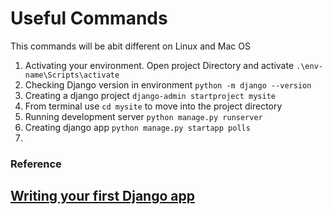 # Useful Commands
This commands will be abit different on Linux and Mac OS

1. Activating your environment. Open project Directory and activate
`.\env-name\Scripts\activate`
2. Checking Django version in environment
`python -m django --version`
3. Creating a django project
`django-admin startproject mysite`
4. From terminal use `cd mysite` to move into the project directory
5. Running development server
`python manage.py runserver`
6. Creating django app
`python manage.py startapp polls`
7. 

### Reference
## [Writing your first Django app](https://docs.djangoproject.com/en/3.1/intro/tutorial01/)
